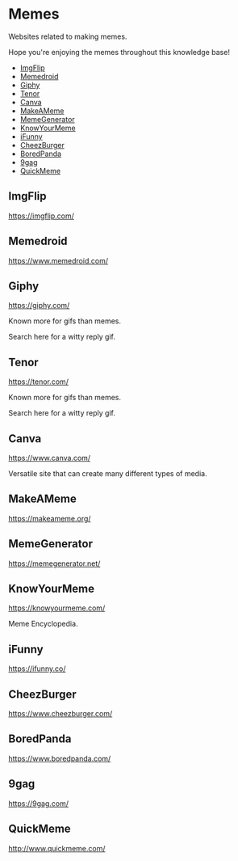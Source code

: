# Memes

Websites related to making memes.

Hope you're enjoying the memes throughout this knowledge base!

<!-- INDEX_START -->

- [ImgFlip](#imgflip)
- [Memedroid](#memedroid)
- [Giphy](#giphy)
- [Tenor](#tenor)
- [Canva](#canva)
- [MakeAMeme](#makeameme)
- [MemeGenerator](#memegenerator)
- [KnowYourMeme](#knowyourmeme)
- [iFunny](#ifunny)
- [CheezBurger](#cheezburger)
- [BoredPanda](#boredpanda)
- [9gag](#9gag)
- [QuickMeme](#quickmeme)

<!-- INDEX_END -->

## ImgFlip

<https://imgflip.com/>

## Memedroid

<https://www.memedroid.com/>

## Giphy

<https://giphy.com/>

Known more for gifs than memes.

Search here for a witty reply gif.

## Tenor

<https://tenor.com/>

Known more for gifs than memes.

Search here for a witty reply gif.

## Canva

<https://www.canva.com/>

Versatile site that can create many different types of media.

## MakeAMeme

<https://makeameme.org/>

## MemeGenerator

<https://memegenerator.net/>

## KnowYourMeme

<https://knowyourmeme.com/>

Meme Encyclopedia.

## iFunny

<https://ifunny.co/>

## CheezBurger

<https://www.cheezburger.com/>

## BoredPanda

<https://www.boredpanda.com/>

## 9gag

<https://9gag.com/>

## QuickMeme

<http://www.quickmeme.com/>
